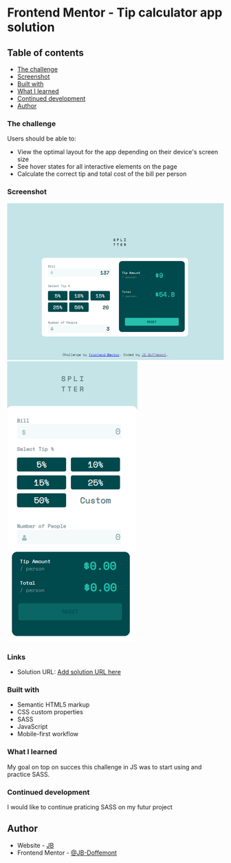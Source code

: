 # Frontend Mentor - Tip calculator app solution

## Table of contents

- [The challenge](#the-challenge)
- [Screenshot](#screenshot)
- [Built with](#built-with)
- [What I learned](#what-i-learned)
- [Continued development](#continued-development)
- [Author](#author)

### The challenge

Users should be able to:

- View the optimal layout for the app depending on their device's screen size
- See hover states for all interactive elements on the page
- Calculate the correct tip and total cost of the bill per person

### Screenshot

![Desktop_design](./screenshots/desktop_design.png)
![Mobile_design](./screenshots/mobile_design.png)

### Links

- Solution URL: [Add solution URL here](https://your-solution-url.com)

### Built with

- Semantic HTML5 markup
- CSS custom properties
- SASS
- JavaScript
- Mobile-first workflow

### What I learned

My goal on top on succes this challenge in JS was to start using and practice SASS.

### Continued development

I would like to continue praticing SASS on my futur project

## Author

- Website - [JB](https://github.com/JB-Doffemont)
- Frontend Mentor - [@JB-Doffemont](https://www.frontendmentor.io/profile/JB-Doffemont)
